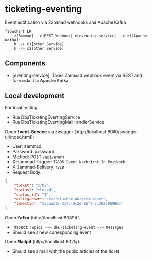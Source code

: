 # ticketing-eventing

Event notification via Zammad webhooks and Apache Kafka

```mermaid
flowchart LR
    z[Zammad] -->|REST Webhook| e[eventing-service] --> k([Apache Kafka])
    k --> c1[other Service]
    k --> c2[other Service]
```

## Components

- [eventing-service]: Takes Zammad webhook event via REST and forwards it to Apache Kafka

## Local development

For local testing:

- Run DbsTicketingEventingService
- Run DbsTicketingEventingMailHandlerService

Open **Event-Service** via Swagger (http://localhost:8080/swagger-ui/index.html):
- User: zammad
- Password: password
- Method: POST `/api/event`
- X-Zammad-Trigger: `T2805_Event_Nachricht_In_Postkorb`
- X-Zammad-Delivery: `myID`
- Request Body:
```json
{
    "ticket": "3702",
    "status": "closed",
    "status_id": "1",
    "anliegenart": "technischer Bürgersupport",
    "lhmextid": "33caabe6-317c-4c2d-8bf7-6c36230599db"
}
```

Open **Kafka** (http://localhost:8089/):\
- Inspect: `Topics --> dbs-ticketing-event --> Messages`
- Should see a new corresponding event 


Open **Mailpit** (http://localhost:8025/):
- Should see a mail with the public articles of the ticket